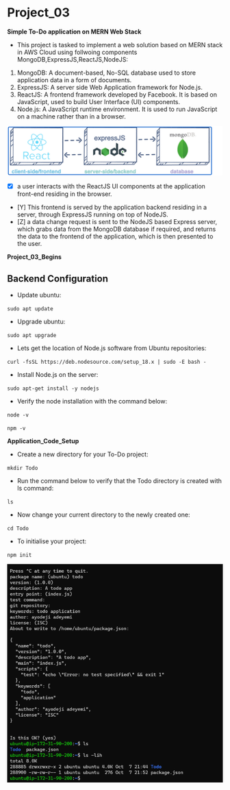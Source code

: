 # Project_03

**Simple To-Do application on MERN Web Stack**

- This project is tasked to implement a web solution based on MERN stack in AWS Cloud using follwoing components MongoDB,ExpressJS,ReactJS,NodeJS:

1. MongoDB: A document-based, No-SQL database used to store application data in a form of documents.
2. ExpressJS: A server side Web Application framework for Node.js.
3. ReactJS: A frontend framework developed by Facebook. It is based on JavaScript, used to build User Interface (UI) components.
4. Node.js: A JavaScript runtime environment. It is used to run JavaScript on a machine rather than in a browser.

![component_illustration](./image/component_illustration.png)

- [x] a user interacts with the ReactJS UI components at the application front-end residing in the browser.
- [Y] This frontend is served by the application backend residing in a server, through ExpressJS running on top of NodeJS.
- [Z] a data change request is sent to the NodeJS based Express server, which grabs data from the MongoDB database if required, and returns the data to the frontend of the application, which is then presented to the user.

**Project_03_Begins**

## Backend Configuration

- Update ubuntu:

`sudo apt update`

- Upgrade ubuntu:

`sudo apt upgrade`

- Lets get the location of Node.js software from Ubuntu repositories:

`curl -fsSL https://deb.nodesource.com/setup_18.x | sudo -E bash -`

- Install Node.js on the server:

`sudo apt-get install -y nodejs`

- Verify the node installation with the command below:

`node -v`

`npm -v`

**Application_Code_Setup**

- Create a new directory for your To-Do project:

`mkdir Todo`

- Run the command below to verify that the Todo directory is created with ls command:

`ls`

- Now change your current directory to the newly created one:

`cd Todo`

- To initialise your project:

`npm init`

![Output_nodejs](./image/Output_nodejs.png)

